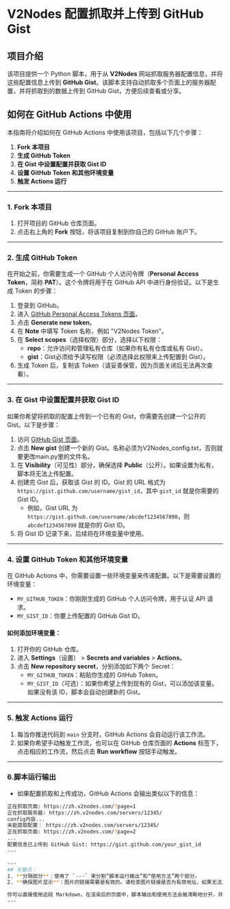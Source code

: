 # V2Nodes 配置抓取并上传到 GitHub Gist

## 项目介绍

该项目提供一个 Python 脚本，用于从 **V2Nodes** 网站抓取服务器配置信息，并将这些配置信息上传到 **GitHub Gist**。该脚本支持自动抓取多个页面上的服务器配置，并将抓取到的数据上传到 GitHub Gist，方便后续查看或分享。

## 如何在 GitHub Actions 中使用

本指南将介绍如何在 GitHub Actions 中使用该项目，包括以下几个步骤：

1. **Fork 本项目**
2. **生成 GitHub Token**
3. **在 Gist 中设置配置并获取 Gist ID**
4. **设置 GitHub Token 和其他环境变量**
5. **触发 Actions 运行**

---

### 1. Fork 本项目

1. 打开项目的 GitHub 仓库页面。
2. 点击右上角的 **Fork** 按钮，将该项目复制到你自己的 GitHub 账户下。

---

### 2. 生成 GitHub Token

在开始之前，你需要生成一个 GitHub 个人访问令牌（**Personal Access Token**，简称 **PAT**）。这个令牌将用于在 GitHub API 中进行身份验证。以下是生成 Token 的步骤：

1. 登录到 GitHub。
2. 进入 [GitHub Personal Access Tokens 页面](https://github.com/settings/tokens)。
3. 点击 **Generate new token**。
4. 在 **Note** 中填写 Token 名称，例如 "V2Nodes Token"。
5. 在 **Select scopes**（选择权限）部分，选择以下权限：
   - **repo**：允许访问和管理私有仓库（如果你有私有仓库或私有 Gist）。
   - **gist**：Gist必须给予读写权限（必须选择此权限来上传配置到 Gist）。
6. 生成 Token 后，复制该 Token（请妥善保管，因为页面关闭后无法再次查看）。

---

### 3. 在 Gist 中设置配置并获取 Gist ID

如果你希望将抓取的配置上传到一个已有的 Gist，你需要先创建一个公开的 Gist。以下是步骤：

1. 访问 [GitHub Gist 页面](https://gist.github.com/)。
2. 点击 **New gist** 创建一个新的 Gist。名称必须为V2Nodes_config.txt，否则就要更改main.py里的文件名。
3. 在 **Visibility**（可见性）部分，确保选择 **Public**（公开）。如果设置为私有，脚本将无法上传配置。
4. 创建完 Gist 后，获取该 Gist 的 ID。Gist 的 URL 格式为 `https://gist.github.com/username/gist_id`，其中 `gist_id` 就是你需要的 Gist ID。
   - 例如，Gist URL 为 `https://gist.github.com/username/abcdef1234567890`，则 `abcdef1234567890` 就是你的 Gist ID。
5. 将 Gist ID 记录下来，后续将在环境变量中使用。

---

### 4. 设置 GitHub Token 和其他环境变量

在 GitHub Actions 中，你需要设置一些环境变量来传递配置。以下是需要设置的环境变量：

- `MY_GITHUB_TOKEN`：你刚刚生成的 GitHub 个人访问令牌，用于认证 API 请求。
- `MY_GIST_ID`：你要上传配置的 GitHub Gist ID。

#### 如何添加环境变量：

1. 打开你的 GitHub 仓库。
2. 进入 **Settings**（设置） > **Secrets and variables** > **Actions**。
3. 点击 **New repository secret**，分别添加如下两个 Secret：
   - `MY_GITHUB_TOKEN`：粘贴你生成的 GitHub Token。
   - `MY_GIST_ID`（可选）：如果你希望上传到现有的 Gist，可以添加该变量。如果没有该 ID，脚本会自动创建新的 Gist。

---

### 5. 触发 Actions 运行

1. 每当你推送代码到 `main` 分支时，GitHub Actions 会自动运行该工作流。
2. 如果你希望手动触发工作流，也可以在 GitHub 仓库页面的 **Actions** 标签下，点击相应的工作流，然后点击 **Run workflow** 按钮手动触发。

---
### 6.脚本运行输出

- 如果配置抓取和上传成功，GitHub Actions 会输出类似以下的信息：

```bash
正在抓取页面: https://zh.v2nodes.com/?page=1
正在抓取服务器: https://zh.v2nodes.com/servers/12345/
config内容...
未能提取配置： https://zh.v2nodes.com/servers/12345/
正在抓取页面: https://zh.v2nodes.com/?page=2
...
配置信息已上传到 GitHub Gist: https://gist.github.com/your_gist_id
---

---
## 关键点：
1. **分隔部分**：使用了 `---` 来分割“脚本运行输出”和“使用方法”两个部分。
2. **确保图片显示**：图片的链接需要是有效的。请检查图片链接是否为有效地址，如果无法显示，尝试从 GitHub 页面右键点击图片并选择“复制图片地址”。

你可以直接使用这段 Markdown，在渲染后的页面中，脚本输出和使用方法会被清晰地分开，并且图片也会正常显示。
---
